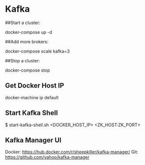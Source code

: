 # Kafka

##Start a cluster:

docker-compose up -d

##Add more brokers:

docker-compose scale kafka=3

##Stop a cluster:

docker-compose stop

## Get Docker Host IP

docker-machine ip default

## Start Kafka Shell

$ start-kafka-shell.sh <DOCKER_HOST_IP> <ZK_HOST:ZK_PORT>

## Kafka Manager UI

Docker: https://hub.docker.com/r/sheepkiller/kafka-manager/
Git: https://github.com/yahoo/kafka-manager


